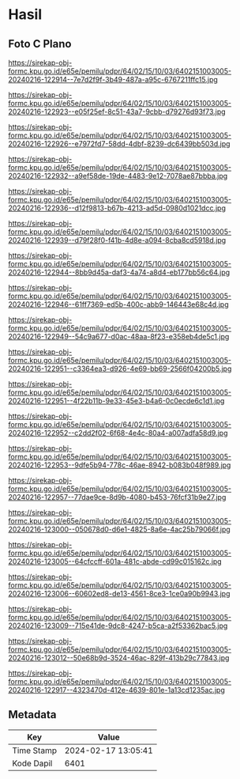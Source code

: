 # Hasil

## Foto C Plano

https://sirekap-obj-formc.kpu.go.id/e65e/pemilu/pdpr/64/02/15/10/03/6402151003005-20240216-122914--7e7d2f9f-3b49-487a-a95c-6767211ffc15.jpg

https://sirekap-obj-formc.kpu.go.id/e65e/pemilu/pdpr/64/02/15/10/03/6402151003005-20240216-122923--e05f25ef-8c51-43a7-9cbb-d79276d93f73.jpg

https://sirekap-obj-formc.kpu.go.id/e65e/pemilu/pdpr/64/02/15/10/03/6402151003005-20240216-122926--e7972fd7-58dd-4dbf-8239-dc6439bb503d.jpg

https://sirekap-obj-formc.kpu.go.id/e65e/pemilu/pdpr/64/02/15/10/03/6402151003005-20240216-122932--a9ef58de-19de-4483-9e12-7078ae87bbba.jpg

https://sirekap-obj-formc.kpu.go.id/e65e/pemilu/pdpr/64/02/15/10/03/6402151003005-20240216-122936--d12f9813-b67b-4213-ad5d-0980d1021dcc.jpg

https://sirekap-obj-formc.kpu.go.id/e65e/pemilu/pdpr/64/02/15/10/03/6402151003005-20240216-122939--d79f28f0-f41b-4d8e-a094-8cba8cd5918d.jpg

https://sirekap-obj-formc.kpu.go.id/e65e/pemilu/pdpr/64/02/15/10/03/6402151003005-20240216-122944--8bb9d45a-daf3-4a74-a8d4-eb177bb56c64.jpg

https://sirekap-obj-formc.kpu.go.id/e65e/pemilu/pdpr/64/02/15/10/03/6402151003005-20240216-122946--61ff7369-ed5b-400c-abb9-146443e68c4d.jpg

https://sirekap-obj-formc.kpu.go.id/e65e/pemilu/pdpr/64/02/15/10/03/6402151003005-20240216-122949--54c9a677-d0ac-48aa-8f23-e358eb4de5c1.jpg

https://sirekap-obj-formc.kpu.go.id/e65e/pemilu/pdpr/64/02/15/10/03/6402151003005-20240216-122951--c3364ea3-d926-4e69-bb69-2566f04200b5.jpg

https://sirekap-obj-formc.kpu.go.id/e65e/pemilu/pdpr/64/02/15/10/03/6402151003005-20240216-122951--4f22b11b-9e33-45e3-b4a6-0c0ecde6c1d1.jpg

https://sirekap-obj-formc.kpu.go.id/e65e/pemilu/pdpr/64/02/15/10/03/6402151003005-20240216-122952--c2dd2f02-6f68-4e4c-80a4-a007adfa58d9.jpg

https://sirekap-obj-formc.kpu.go.id/e65e/pemilu/pdpr/64/02/15/10/03/6402151003005-20240216-122953--9dfe5b94-778c-46ae-8942-b083b048f989.jpg

https://sirekap-obj-formc.kpu.go.id/e65e/pemilu/pdpr/64/02/15/10/03/6402151003005-20240216-122957--77dae9ce-8d9b-4080-b453-76fcf31b9e27.jpg

https://sirekap-obj-formc.kpu.go.id/e65e/pemilu/pdpr/64/02/15/10/03/6402151003005-20240216-123000--050678d0-d6e1-4825-8a6e-4ac25b79066f.jpg

https://sirekap-obj-formc.kpu.go.id/e65e/pemilu/pdpr/64/02/15/10/03/6402151003005-20240216-123005--64cfccff-601a-481c-abde-cd99c015162c.jpg

https://sirekap-obj-formc.kpu.go.id/e65e/pemilu/pdpr/64/02/15/10/03/6402151003005-20240216-123006--60602ed8-de13-4561-8ce3-1ce0a90b9943.jpg

https://sirekap-obj-formc.kpu.go.id/e65e/pemilu/pdpr/64/02/15/10/03/6402151003005-20240216-123009--715e41de-9dc8-4247-b5ca-a2f53362bac5.jpg

https://sirekap-obj-formc.kpu.go.id/e65e/pemilu/pdpr/64/02/15/10/03/6402151003005-20240216-123012--50e68b9d-3524-46ac-829f-413b29c77843.jpg

https://sirekap-obj-formc.kpu.go.id/e65e/pemilu/pdpr/64/02/15/10/03/6402151003005-20240216-122917--4323470d-412e-4639-801e-1a13cd1235ac.jpg


## Metadata

| Key        | Value               |
| ---------- | ------------------- |
| Time Stamp | 2024-02-17 13:05:41 |
| Kode Dapil | 6401                |



